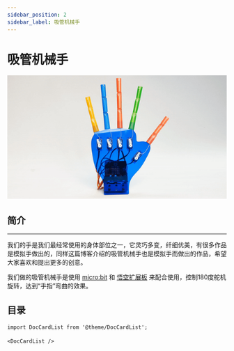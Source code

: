 ```yaml
---
sidebar_position: 2
sidebar_label: 吸管机械手
---
```


# 吸管机械手



![](./images/straw-manipulator-01.gif)



## 简介
---
我们的手是我们最经常使用的身体部位之一，它灵巧多变，纤细优美，有很多作品是模拟手做出的，同样这篇博客介绍的吸管机械手也是模拟手而做出的作品，希望大家喜欢和提出更多的创意。

我们做的吸管机械手是使用 [micro:bit](https://www.microbit.org) 和 [悟空扩展板](https://www.elecfreaks.com/learn-en/microbitExtensionModule/wukong.html) 来配合使用，控制180度舵机旋转，达到“手指”弯曲的效果。

## 目录

```mdx-code-block
import DocCardList from '@theme/DocCardList';

<DocCardList />
```
